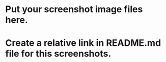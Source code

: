 # Put your screenshot image files here. 
# Create a relative link in README.md file for this screenshots.

